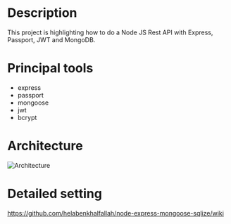 # Description
This project is highlighting how to do a Node JS Rest API with Express, Passport, JWT and MongoDB.

# Principal tools
- express
- passport
- mongoose
- jwt
- bcrypt

# Architecture 
![Architecture](https://miro.medium.com/max/1400/1*EDgfiLdYcAvCz2zfFNtxsA.png "Architecture")


# Detailed setting
https://github.com/helabenkhalfallah/node-express-mongoose-sqlize/wiki
